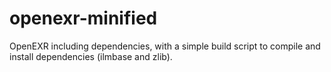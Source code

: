 # openexr-minified
OpenEXR including dependencies, with a simple build script to compile and install dependencies (ilmbase and zlib).
